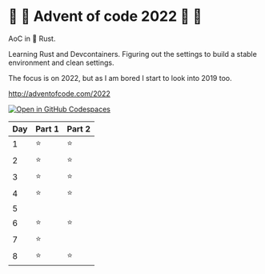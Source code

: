 # 🎄 🦀 Advent of code 2022 🦀 🎄

AoC in 🦀 Rust.

Learning Rust and Devcontainers. Figuring out the settings to build a stable environment and clean settings.

The focus is on 2022, but as I am bored I start to look into 2019 too.

http://adventofcode.com/2022

[![Open in GitHub Codespaces](https://github.com/codespaces/badge.svg)](https://github.com/codespaces/new?hide_repo_select=true&ref=main&repo=573026937)

| Day | Part 1 | Part 2 |
|---|---|---|
| 1 | ⭐ | ⭐ |
| 2 | ⭐ | ⭐ |
| 3 | ⭐ | ⭐ |
| 4 | ⭐ | ⭐ |
| 5 |   |   |
| 6 | ⭐ | ⭐ |
| 7 | ⭐ |  |
| 8 | ⭐ | ⭐ |
